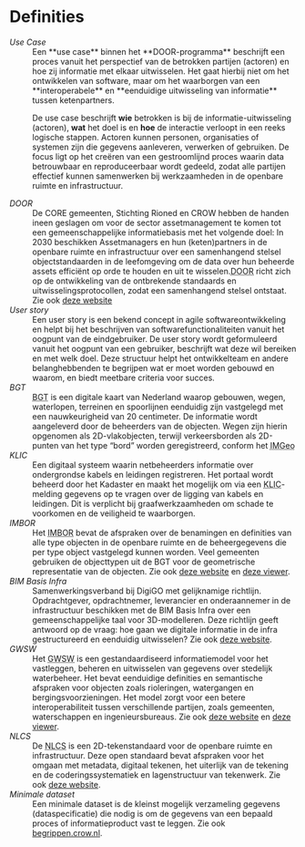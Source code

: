 # Definities

<dl data-sort>
<!-- data-sort zorgt voor automatische sortering van de <dt> (Definition Term)s -->

<dt><dfn data-lt="Use case|Use Cases">Use Case</dfn></dt>
<dd>
Een **use case** binnen het **DOOR-programma** beschrijft een proces vanuit het perspectief van de betrokken partijen (actoren) en hoe zij informatie met elkaar uitwisselen. Het gaat hierbij niet om het ontwikkelen van software, maar om het waarborgen van een **interoperabele** en **eenduidige uitwisseling van informatie** tussen ketenpartners.  

De use case beschrijft **wie** betrokken is bij de informatie-uitwisseling (actoren), **wat** het doel is en **hoe** de interactie verloopt in een reeks logische stappen. Actoren kunnen personen, organisaties of systemen zijn die gegevens aanleveren, verwerken of gebruiken. De focus ligt op het creëren van een gestroomlijnd proces waarin data betrouwbaar en reproduceerbaar wordt gedeeld, zodat alle partijen effectief kunnen samenwerken bij werkzaamheden in de openbare ruimte en infrastructuur.
</dd>


<dt><dfn data-lt="DOOR|DOOR-programma">DOOR</dfn></dt>
<dd>
De CORE gemeenten, Stichting Rioned en CROW hebben de handen ineen geslagen om voor de sector assetmanagement ​te komen tot een gemeenschappelijke informatiebasis met het volgende doel: ​In 2030 beschikken Assetmanagers en hun (keten)partners in de openbare ruimte en infrastructuur over een samenhangend stelsel objectstandaarden in de leefomgeving om de data over hun beheerde assets efficiënt op orde te houden en uit te wisselen.​
<abbr title="Dataharmonisatie Objecten in de Openbare Ruimte">DOOR</abbr> richt zich op de ontwikkeling van de ontbrekende standaards en uitwisselingsprotocollen, zodat een samenhangend stelsel ontstaat.  Zie ook <a href="https://www.crow.nl/Onderwerpen/Assetmanagement-en-beheer-openbare-ruimte/Data-en-informatie/programmadoor/" target="_blank">deze website</a>
</dd>

<dt><dfn data-lt="User story|User Stories">User story</dfn></dt>
<dd>
Een user story is een bekend concept in agile softwareontwikkeling en helpt bij het beschrijven van softwarefunctionaliteiten vanuit het oogpunt van de eindgebruiker.​ De user story wordt geformuleerd vanuit het oogpunt van een gebruiker, beschrijft wat deze wil bereiken en met welk doel. Deze structuur helpt het ontwikkelteam en andere belanghebbenden te begrijpen wat ​
er moet worden gebouwd en waarom, en biedt meetbare criteria voor succes.​
</dd>

<dt><dfn data-lt="BGT|Basisregistratie Grootschalige Topografie">BGT</dfn></dt>
<dd><abbr title="Basisregistratie Grootschalige Topografie">BGT</abbr> is een digitale kaart van Nederland waarop gebouwen, wegen, waterlopen, terreinen en spoorlijnen eenduidig zijn vastgelegd met een nauwkeurigheid van 20 centimeter. De informatie wordt aangeleverd door de beheerders van de objecten. Wegen zijn hierin opgenomen als 2D-vlakobjecten, terwijl verkeersborden als 2D-punten van het type <q>bord</q> worden geregistreerd, conform het <abbr title="Informatiemodel Grootschalige Geografie">IMGeo</abbr>
</dd>


<dt><dfn data-lt="KLIC|Kabels en Leidingen Informatieportaal">KLIC</dfn></dt>
  <dd>
    Een digitaal systeem waarin netbeheerders informatie over ondergrondse kabels en leidingen registreren. Het portaal wordt beheerd door het Kadaster en maakt het mogelijk om via een 
    <abbr title="Kabels en Leidingen Informatieportaal">KLIC</abbr>-melding gegevens op te vragen over de ligging van kabels en leidingen. Dit is verplicht bij graafwerkzaamheden om schade te voorkomen en de veiligheid te waarborgen.
  </dd>



<dt><dfn data-lt="IMBOR|Informatiemodel Beheer Openbare Ruimte">IMBOR</dfn></dt>
  <dd>
    Het <abbr title="Informatiemodel Beheer Openbare Ruimte">IMBOR</abbr> bevat de afspraken over de benamingen en definities van alle type objecten in de openbare ruimte en de beheergegevens die per type object vastgelegd kunnen worden. Veel gemeenten gebruiken de objecttypen uit de 
    BGT voor de geometrische representatie van de objecten.  
    Zie ook <a href="https://www.crow.nl/thema-s/openbare-ruimte/imbor" target="_blank">deze website</a> en <a href="https://imbor-viewer.apps.crow.nl/" target="_blank">deze viewer</a>.
  </dd>


<dt><dfn data-lt="BIM Basis Infra">BIM Basis Infra</dfn></dt>
  <dd>
  Samenwerkingsverband bij DigiGO met gelijknamige richtlijn. Opdrachtgever, opdrachtnemer, leverancier en onderaannemer in de infrastructuur beschikken met de BIM Basis Infra over een gemeenschappelijke taal voor 3D-modelleren. Deze richtlijn geeft antwoord op de vraag: hoe gaan we digitale informatie in de infra gestructureerd en eenduidig uitwisselen?  
    Zie ook <a href="https://www.digigo.nu/ilsen-en-richtlijnen/bim-basis-infra/" target="_blank">deze website</a>.
  </dd>


  <dt><dfn data-lt="GWSW|Gegevenswoordenboek Stedelijk Water">GWSW</dfn></dt>
  <dd>
    Het <abbr title="Gegevenswoordenboek Stedelijk Water">GWSW</abbr> is een gestandaardiseerd informatiemodel voor het vastleggen, beheren en uitwisselen van gegevens over stedelijk waterbeheer. Het bevat eenduidige definities en semantische afspraken voor objecten zoals rioleringen, watergangen en bergingsvoorzieningen. Het model zorgt voor een betere interoperabiliteit tussen verschillende partijen, zoals gemeenten, waterschappen en ingenieursbureaus.  
    Zie ook <a href="https://www.riool.net/applicaties/gegevenswoordenboek-stedelijk-water-gwsw" target="_blank">deze website</a> en <a href="https://data.gwsw.nl/" target="_blank">deze viewer</a>.
  </dd>


  <dt><dfn data-lt="NLCS|Nederlandse CAD standaard">NLCS</dfn></dt>
  <dd>
    De <abbr title="Nederlandse CAD Standaard">NLCS</abbr> is een 2D-tekenstandaard voor de openbare ruimte en infrastructuur. Deze open standaard bevat afspraken voor het omgaan met metadata, digitaal tekenen, het uiterlijk van de tekening en de coderingssystematiek en lagenstructuur van tekenwerk.
    Zie ook <a href="https://www.digigo.nu/standaarden/nlcs/" target="_blank">deze website</a>.
  </dd>

<dt><dfn data-lt="Minimale dataset">Minimale dataset</dfn></dt>
  <dd>Een minimale dataset is de kleinst mogelijk verzameling gegevens (dataspecificatie) die nodig is om de gegevens van een bepaald proces of informatieproduct vast te leggen. 
    Zie ook <a href="https://begrippen.crow.nl/ombk/nl/page/?uri=https%3A%2F%2Fdata.crow.nl%2Ftech-term%2Fterm%2FTT004" target="_blank">begrippen.crow.nl</a>.
  </dd>

</dl>

